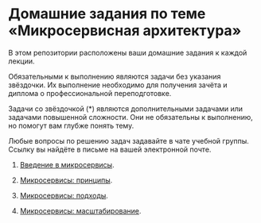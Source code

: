 # Домашние задания по теме «Микросервисная архитектура»

В этом репозитории расположены ваши домашние задания к каждой лекции. 

Обязательными к выполнению являются задачи без указания звёздочки. Их выполнение необходимо для получения зачёта и диплома о профессиональной переподготовке.

Задачи со звёздочкой (*) являются дополнительными задачами или задачами повышенной сложности. Они не обязательны к выполнению, но помогут вам глубже понять тему.

Любые вопросы по решению задач задавайте в чате учебной группы. Ссылку вы найдёте в письме на вашей электронной почте.


1. [Введение в микросервисы](DZ_8_1_11-microservices-01-intro.md).

2. [Микросервисы: принципы](11-microservices-02-principles.md).

3. [Микросервисы: подходы](11-microservices-03-approaches.md).

4. [Микросервисы: масштабирование](11-microservices-04-scaling.md).
